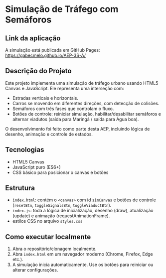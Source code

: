 # Simulação de Tráfego com Semáforos

## Link da aplicação
A simulação está publicada em GitHub Pages:
https://gabecmelo.github.io/AEP-3S-A/

## Descrição do Projeto
Este projeto implementa uma simulação de tráfego urbano usando HTML5 Canvas e JavaScript. Ele representa uma interseção com:
- Estradas verticais e horizontais.
- Carros se movendo em diferentes direções, com detecção de colisões.
- Semáforos com três fases que controlam o fluxo.
- Botões de controle: reiniciar simulação, habilitar/desabilitar semáforos e alternar viadutos (saída para Maringá / saída para Água boa).

O desenvolvimento foi feito como parte desta AEP, incluindo lógica de desenho, animação e controle de estados.

## Tecnologias
- HTML5 Canvas
- JavaScript puro (ES6+)
- CSS básico para posicionar o canvas e botões

## Estrutura
- `index.html`: contém o `<canvas>` com id `simCanvas` e botões de controle (`resetBtn`, `toggleSignalsBtn`, `toggleViaductBtn`).
- `index.js`: toda a lógica de inicialização, desenho (draw), atualização (update) e animação (requestAnimationFrame).
- estilos CSS no arquivo `styles.css`

## Como executar localmente
1. Abra o repositório/clonagem localmente.
2. Abra `index.html` em um navegador moderno (Chrome, Firefox, Edge etc.).
3. A simulação inicia automaticamente. Use os botões para reiniciar ou alterar configurações.
